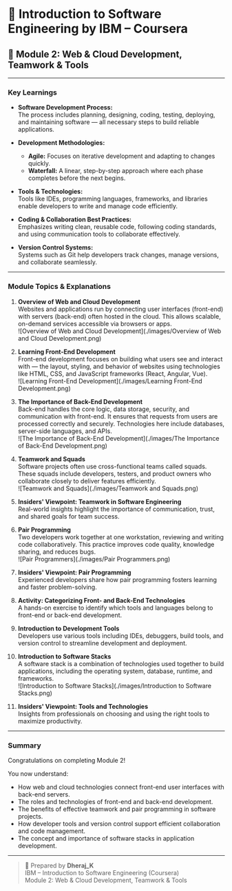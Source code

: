 # 📘 Introduction to Software Engineering by IBM – Coursera  
## 🧩 Module 2: Web & Cloud Development, Teamwork & Tools

---

### Key Learnings

- **Software Development Process:**  
  The process includes planning, designing, coding, testing, deploying, and maintaining software — all necessary steps to build reliable applications.

- **Development Methodologies:**  
  - **Agile:** Focuses on iterative development and adapting to changes quickly.  
  - **Waterfall:** A linear, step-by-step approach where each phase completes before the next begins.

- **Tools & Technologies:**  
  Tools like IDEs, programming languages, frameworks, and libraries enable developers to write and manage code efficiently.

- **Coding & Collaboration Best Practices:**  
  Emphasizes writing clean, reusable code, following coding standards, and using communication tools to collaborate effectively.

- **Version Control Systems:**  
  Systems such as Git help developers track changes, manage versions, and collaborate seamlessly.

---

### Module Topics & Explanations

1. **Overview of Web and Cloud Development**  
   Websites and applications run by connecting user interfaces (front-end) with servers (back-end) often hosted in the cloud. This allows scalable, on-demand services accessible via browsers or apps.  
   ![Overview of Web and Cloud Development](./images/Overview of Web and Cloud Development.png)

2. **Learning Front-End Development**  
   Front-end development focuses on building what users see and interact with — the layout, styling, and behavior of websites using technologies like HTML, CSS, and JavaScript frameworks (React, Angular, Vue).  
   ![Learning Front-End Development](./images/Learning Front-End Development.png)

3. **The Importance of Back-End Development**  
   Back-end handles the core logic, data storage, security, and communication with front-end. It ensures that requests from users are processed correctly and securely. Technologies here include databases, server-side languages, and APIs.  
   ![The Importance of Back-End Development](./images/The Importance of Back-End Development.png)

4. **Teamwork and Squads**  
   Software projects often use cross-functional teams called squads. These squads include developers, testers, and product owners who collaborate closely to deliver features efficiently.  
   ![Teamwork and Squads](./images/Teamwork and Squads.png)

5. **Insiders' Viewpoint: Teamwork in Software Engineering**  
   Real-world insights highlight the importance of communication, trust, and shared goals for team success.

6. **Pair Programming**  
   Two developers work together at one workstation, reviewing and writing code collaboratively. This practice improves code quality, knowledge sharing, and reduces bugs.  
   ![Pair Programmers](./images/Pair Programmers.png)

7. **Insiders' Viewpoint: Pair Programming**  
   Experienced developers share how pair programming fosters learning and faster problem-solving.

8. **Activity: Categorizing Front- and Back-End Technologies**  
   A hands-on exercise to identify which tools and languages belong to front-end or back-end development.

9. **Introduction to Development Tools**  
   Developers use various tools including IDEs, debuggers, build tools, and version control to streamline development and deployment.

10. **Introduction to Software Stacks**  
    A software stack is a combination of technologies used together to build applications, including the operating system, database, runtime, and frameworks.  
    ![Introduction to Software Stacks](./images/Introduction to Software Stacks.png)

11. **Insiders' Viewpoint: Tools and Technologies**  
    Insights from professionals on choosing and using the right tools to maximize productivity.

---

### Summary

Congratulations on completing Module 2!

You now understand:

- How web and cloud technologies connect front-end user interfaces with back-end servers.  
- The roles and technologies of front-end and back-end development.  
- The benefits of effective teamwork and pair programming in software projects.  
- How developer tools and version control support efficient collaboration and code management.  
- The concept and importance of software stacks in application development.

---

> 🧠 Prepared by **Dheraj_K**  
> IBM – Introduction to Software Engineering (Coursera)  
> Module 2: Web & Cloud Development, Teamwork & Tools
